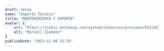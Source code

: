 ```yaml
---
draft: false
name: "Soporte Técnico"
title: "MANTENIMIENTO Y SOPORTE"
avatar: {
    src: "https://static.vecteezy.com/system/resources/previews/011/431/753/non_2x/technical-support-programming-and-coding-website-maintenance-website-maintenance-services-update-and-keep-your-site-easy-concept-vector.jpg",
    alt: "Marcell Ziemann"
}
publishDate: "2022-11-08 15:39"
---
```

